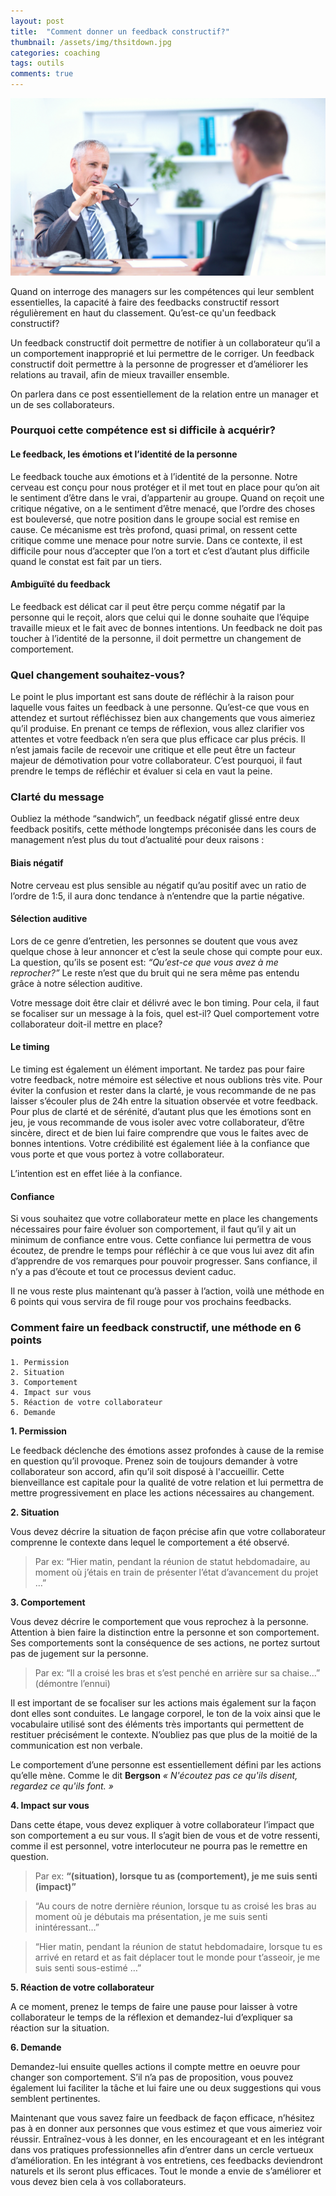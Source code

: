 ```yaml
---
layout: post
title:  "Comment donner un feedback constructif?"
thumbnail: /assets/img/thsitdown.jpg
categories: coaching
tags: outils
comments: true
---
```

![Convsersation](/assets/img/cconversation.jpg)

Quand on interroge des managers sur les compétences qui leur semblent essentielles, la capacité à faire des feedbacks constructif ressort régulièrement en haut du classement. Qu’est-ce qu'un feedback constructif?

Un feedback constructif doit permettre de notifier à un collaborateur qu’il a un comportement inapproprié et lui permettre de le corriger. Un feedback constructif doit permettre à la personne de progresser et d’améliorer les relations au travail, afin de mieux travailler ensemble.

On parlera dans ce post essentiellement de la relation entre un manager et un de ses collaborateurs.

### Pourquoi cette compétence est si difficile à acquérir?

#### Le feedback, les émotions et l’identité de la personne

Le feedback touche aux émotions et à l’identité de la personne.
Notre cerveau est conçu pour nous protéger et il met tout en place pour qu’on ait le sentiment d’être dans le vrai, d’appartenir au groupe. Quand on reçoit une critique négative, on a le sentiment d’être menacé, que l’ordre des choses est bouleversé, que notre position dans le groupe social est remise en cause. Ce mécanisme est très profond, quasi primal, on ressent cette critique comme une menace pour notre survie. Dans ce contexte, il est difficile pour nous d’accepter que l’on a tort et c’est d’autant plus difficile quand le constat est fait par un tiers.

#### Ambiguïté du feedback

Le feedback est délicat car il peut être perçu comme négatif par la personne qui le reçoit, alors que celui qui le donne souhaite que l’équipe travaille mieux et le fait avec de bonnes intentions.
Un feedback ne doit pas toucher à l’identité de la personne, il doit permettre un changement de comportement.

### Quel changement souhaitez-vous?

Le point le plus important est sans doute de réfléchir à la raison pour laquelle vous faites un feedback à une personne. Qu’est-ce que vous en attendez et surtout réfléchissez bien aux changements que vous aimeriez qu’il produise. En prenant ce temps de réflexion, vous allez clarifier vos attentes et votre feedback n’en sera que plus efficace car plus précis. Il n’est jamais facile de recevoir une critique et elle peut être un facteur majeur de démotivation pour votre collaborateur. C’est pourquoi, il faut prendre le temps de réfléchir et évaluer si cela en vaut la peine.

### Clarté du message

Oubliez la méthode “sandwich”, un feedback négatif glissé entre deux feedback positifs, cette méthode longtemps préconisée dans les cours de management n’est plus du tout d’actualité pour deux raisons :

#### Biais négatif

Notre cerveau est plus sensible au négatif qu’au positif avec un ratio de l’ordre de 1:5, il aura donc tendance à n’entendre que la partie négative.

#### Sélection auditive

Lors de ce genre d’entretien, les personnes se doutent que vous avez quelque chose à leur annoncer et c’est la seule chose qui compte pour eux. La question, qu’ils se posent est: *“Qu’est-ce que vous avez à me reprocher?”* 
Le reste n’est que du bruit qui ne sera même pas entendu grâce à notre sélection auditive.

Votre message doit être clair et délivré avec le bon timing.
Pour cela, il faut se focaliser sur un message à la fois, quel est-il? Quel comportement votre collaborateur doit-il mettre en place?

#### Le timing

Le timing est également un élément important. Ne tardez pas pour faire votre feedback, notre mémoire est sélective et nous oublions très vite. Pour éviter la confusion et rester dans la clarté, je vous recommande de ne pas laisser s’écouler plus de 24h entre la situation observée et votre feedback.
Pour plus de clarté et de sérénité, d’autant plus que les émotions sont en jeu, je vous recommande de vous isoler avec votre collaborateur, d’être sincère, direct et de bien lui faire comprendre que vous le faites avec de bonnes intentions. Votre crédibilité est également liée à la confiance que vous porte et que vous portez à votre collaborateur.

L’intention est en effet liée à la confiance. 

#### Confiance

Si vous souhaitez que votre collaborateur mette en place les changements nécessaires pour faire évoluer son comportement, il faut qu’il y ait un minimum de confiance entre vous.
Cette confiance lui permettra de vous écoutez, de prendre le temps pour réfléchir à ce que vous lui avez dit afin d’apprendre de vos remarques pour pouvoir progresser.
Sans confiance, il n’y a pas d’écoute et tout ce processus devient caduc.

Il ne vous reste plus maintenant qu’à passer à l’action, voilà une méthode en 6 points qui vous servira de fil rouge pour vos prochains feedbacks.

### Comment faire un feedback constructif, une méthode en 6 points

    1. Permission
    2. Situation
    3. Comportement
    4. Impact sur vous
    5. Réaction de votre collaborateur
    6. Demande

**1. Permission**

Le feedback déclenche des émotions assez profondes à cause de la remise en question qu’il provoque. Prenez soin de toujours demander à votre collaborateur son accord, afin qu’il soit disposé à l'accueillir. Cette bienveillance est capitale pour la qualité de votre relation et lui permettra de mettre progressivement en place les actions nécessaires au changement. 

**2. Situation**

Vous devez décrire la situation de façon précise afin que votre collaborateur comprenne le contexte dans lequel le comportement a été observé.

> Par ex: “Hier matin, pendant la réunion de statut hebdomadaire, au moment où j’étais en train de présenter l’état d’avancement du projet  …”

**3. Comportement**

Vous devez décrire le comportement que vous reprochez à la personne. Attention à bien faire la distinction entre la personne et son comportement. Ses comportements sont la conséquence de ses actions, ne portez surtout pas de jugement sur la personne.

> Par ex: “Il a croisé les bras et s’est penché en arrière sur sa chaise...” (démontre l’ennui)

Il est important de se focaliser sur les actions mais également sur la façon dont elles sont conduites. Le langage corporel, le ton de la voix ainsi que le vocabulaire utilisé sont des éléments très importants qui permettent de restituer précisément le contexte. N’oubliez pas que plus de la moitié de la communication est non verbale.

Le comportement d’une personne est essentiellement défini par les actions qu’elle mène.
Comme le dit **Bergson** *« N'écoutez pas ce qu'ils disent, regardez ce qu'ils font. »*

**4. Impact sur vous**

Dans cette étape, vous devez expliquer à votre collaborateur l’impact que son comportement a eu sur vous. Il s’agit bien de vous et de votre ressenti, comme il est personnel, votre interlocuteur ne pourra pas le remettre en question.

> Par ex: **“(situation), lorsque tu as (comportement), je me suis senti (impact)”**

> “Au cours de notre dernière réunion, lorsque tu as croisé les bras au moment où je débutais ma présentation, je me suis senti inintéressant…”

> “Hier matin, pendant la réunion de statut hebdomadaire, lorsque tu es arrivé en retard et as fait déplacer tout le monde pour t’asseoir, je me suis senti sous-estimé …”

**5. Réaction de votre collaborateur**

A ce moment, prenez le temps de faire une pause pour laisser à votre collaborateur le temps de la réflexion et demandez-lui d’expliquer sa réaction sur la situation.

**6. Demande**

Demandez-lui ensuite quelles actions il compte mettre en oeuvre pour changer son comportement. S’il n’a pas de proposition, vous pouvez également lui faciliter la tâche et lui faire une ou deux suggestions qui vous semblent pertinentes.


Maintenant que vous savez faire un feedback de façon efficace, n’hésitez pas à en donner aux personnes que vous estimez et que vous aimeriez voir réussir. Entraînez-vous à les donner, en les encourageant et en les intégrant dans vos pratiques professionnelles afin d’entrer dans un cercle vertueux d’amélioration. En les intégrant à vos entretiens, ces feedbacks deviendront naturels et ils seront plus efficaces.
Tout le monde a envie de s’améliorer et vous devez bien cela à vos collaborateurs.
